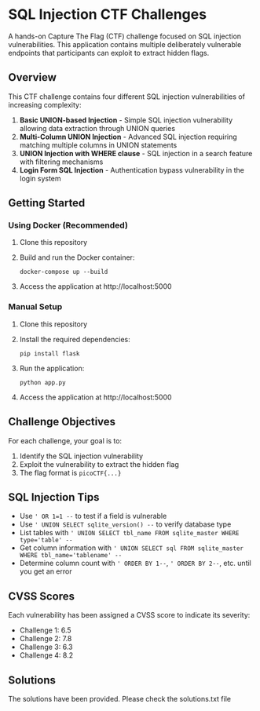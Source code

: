 # SQL Injection CTF Challenges

A hands-on Capture The Flag (CTF) challenge focused on SQL injection vulnerabilities. This application contains multiple deliberately vulnerable endpoints that participants can exploit to extract hidden flags.

## Overview

This CTF challenge contains four different SQL injection vulnerabilities of increasing complexity:

1.  **Basic UNION-based Injection** - Simple SQL injection vulnerability allowing data extraction through UNION queries
2.  **Multi-Column UNION Injection** - Advanced SQL injection requiring matching multiple columns in UNION statements
3.  **UNION Injection with WHERE clause** - SQL injection in a search feature with filtering mechanisms
4.  **Login Form SQL Injection** - Authentication bypass vulnerability in the login system

## Getting Started

### Using Docker (Recommended)

1.  Clone this repository
2.  Build and run the Docker container:

    ```
    docker-compose up --build
    ```
3.  Access the application at http://localhost:5000

### Manual Setup

1.  Clone this repository
2.  Install the required dependencies:

    ```
    pip install flask
    ```
3.  Run the application:

    ```
    python app.py
    ```
4.  Access the application at http://localhost:5000

## Challenge Objectives

For each challenge, your goal is to:

1.  Identify the SQL injection vulnerability
2.  Exploit the vulnerability to extract the hidden flag
3.  The flag format is `picoCTF{...}`

## SQL Injection Tips

*   Use `' OR 1=1 --` to test if a field is vulnerable
*   Use `' UNION SELECT sqlite_version() --` to verify database type
*   List tables with `' UNION SELECT tbl_name FROM sqlite_master WHERE type='table' --`
*   Get column information with `' UNION SELECT sql FROM sqlite_master WHERE tbl_name='tablename' --`
*   Determine column count with `' ORDER BY 1--`, `' ORDER BY 2--`, etc. until you get an error

## CVSS Scores

Each vulnerability has been assigned a CVSS score to indicate its severity:

*   Challenge 1: 6.5
*   Challenge 2: 7.8
*   Challenge 3: 6.3
*   Challenge 4: 8.2

## Solutions
The solutions have been provided. Please check the solutions.txt file
